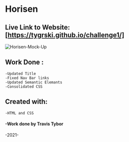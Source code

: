 # Horisen 

## Live Link to Website: [https://tygrski.github.io/challenge1/]

![Horisen-Mock-Up](https://user-images.githubusercontent.com/77369211/129429727-b5506b5a-f3db-423d-aef4-35b65c252225.jpg)

## Work Done : 
    -Updated Title 
    -Fixed Nav Bar links 
    -Updated Semantic Elemants 
    -Consolidated CSS
## Created with:
    -HTML and CSS

#### -Work done by Travis Tybor

-2021-








































